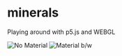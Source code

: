 # minerals
Playing around with p5.js and WEBGL

![No Material](http://i.imgur.com/XzGBLjj.gifv)
![Material b/w](http://i.imgur.com/8ZBuAMT.gifv)

